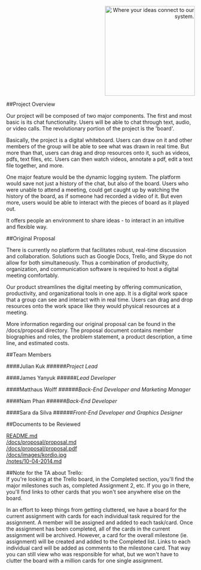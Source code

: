 <p align="right"><img src="https://github.com/umass-cs-326/team-kord.io/blob/master/docs/images/kordio.jpg" width="240px" alt="Where your ideas connect to our system."></p>

##Project Overview

Our project will be composed of two major components. The first and most basic is its chat functionality.
Users will be able to chat through text, audio, or video calls. The revolutionary portion of the project is the 'board'.

Basically, the project is a digital whiteboard. Users can draw on it and other members of the group
will be able to see what was drawn in real time. But more than that, users can drag and drop resources onto it,
such as videos, pdfs, text files, etc. Users can then watch videos, annotate a pdf, edit a text file together, and more.

One major feature would be the dynamic logging system. The platform would save not just a history of the chat, but also
of the board. Users who were unable to attend a meeting, could get caught up by watching the history of the board,
as if someone had recorded a video of it. But even more, users would be able to interact with the pieces of board as it played out.

It offers people an environment to share ideas - to interact in an intuitive and flexible way.

##Original Proposal

There is currently no platform that facilitates robust, real-time discussion and collaboration.
Solutions such as Google Docs, Trello, and Skype do not allow for both simultaneously.
Thus a combination of productivity, organization, and communication software is required to host a digital meeting comfortably.

Our product streamlines the digital meeting by offering communication, productivity, and organizational tools in one app.
It is a digital work space that a group can see and interact with in real time.
Users can drag and drop resources onto the work space like they would physical resources at a meeting.

More information regarding our original proposal can be found in the /docs/proposal directory. The proposal document contains
member biographies and roles, the problem statement, a product description, a time line, and estimated costs.

##Team Members

####Julian Kuk
######*Project Lead*

####James Yanyuk
######*Lead Developer*

####Matthaus Wolff
######*Back-End Developer and Marketing Manager*

####Nam Phan
######*Back-End Developer*

####Sara da Silva
######*Front-End Developer and Graphics Designer*

##Documents to be Reviewed

[README.md](https://github.com/umass-cs-326/team-kord.io/blob/master/README.md)  
[/docs/proposal/proposal.md](https://github.com/umass-cs-326/team-kord.io/blob/master/docs/proposal/proposal.md)  
[/docs/proposal/proposal.pdf](https://github.com/umass-cs-326/team-kord.io/blob/master/docs/proposal/proposal.pdf)  
[/docs/images/kordio.jpg](https://github.com/umass-cs-326/team-kord.io/blob/master/docs/images/kordio.jpg)  
[/notes/10-04-2014.md](https://github.com/umass-cs-326/team-kord.io/blob/master/notes/10-04-2014.md)  

##Note for the TA about Trello:  
If you're looking at the Trello board, in the Completed section, you'll find the major milestones
such as, completed Assignment 2, etc. If you go in there, you'll find links
to other cards that you won't see anywhere else on the board.

In an effort to keep things from getting cluttered, we have a board for the current assignment with
cards for each individual task required for the assignment. A member will be assigned and
added to each task/card. Once the assignment has been completed, all of the cards in
the current assignment will be archived. However, a card for the overall milestone (ie. assignment)
will be created and added to the Completed list. Links to each individual card will be added as
comments to the milestone card. That way you can still view who was responsible for what,
but we won't have to clutter the board with a million cards for one single assignment.